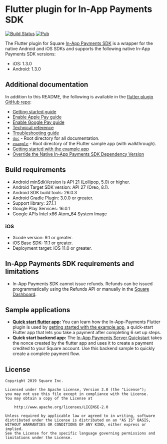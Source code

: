 # Flutter plugin for In-App Payments SDK

[![Build Status](https://travis-ci.com/square/in-app-payments-flutter-plugin.svg?branch=master)](https://travis-ci.com/square/in-app-payments-flutter-plugin)
[![Pub](https://img.shields.io/pub/v/square_in_app_payments)](https://pub.dev/packages/square_in_app_payments)

The Flutter plugin for Square [In-App Payments SDK] is a wrapper for the native Android and iOS SDKs and 
supports the following native In-App Payments SDK versions:

  * iOS: 1.3.0
  * Android: 1.3.0

## Additional documentation

In addition to this README, the following is available in the [flutter plugin GitHub repo]:

* [Getting started guide]
* [Enable Apple Pay guide]
* [Enable Google Pay guide]
* [Technical reference]
* [Troubleshooting guide]
* [`doc`] - Root directory for all documentation.
* [`example`] - Root directory of the Flutter sample app (with walkthrough).
* [Getting started with the example app]
* [Override the Native In-App Payments SDK Dependency Version]

## Build requirements

* Android minSdkVersion is API 21 (Lollipop, 5.0) or higher. 
* Android Target SDK version: API 27 (Oreo, 8.1).
* Android SDK build tools: 26.0.3
* Android Gradle Plugin: 3.0.0 or greater.
* Support library: 27.1.1
* Google Play Services: 16.0.1
* Google APIs Intel x86 Atom_64 System Image

### iOS

* Xcode version: 9.1 or greater.
* iOS Base SDK: 11.1 or greater.
* Deployment target: iOS 11.0 or greater.

## In-App Payments SDK requirements and limitations

* In-App Payments SDK cannot issue refunds. Refunds can be issued programmatically using
  the Refunds API or manually in the [Square Dashboard].

## Sample applications
* **[Quick start flutter app]:** You can learn how the In-App-Payments Flutter plugin is used by [getting started with the example app], a quick-start Flutter app that lets you take a payment after completing 6 set up steps. 
* **Quick start backend app:** The [In-App Payments Server Quickstart](https://github.com/square/in-app-payments-server-quickstart) 
takes the nonce created by the flutter app and uses it to create a payment credited to your Square account. Use this backend sample to quickly create a complete payment flow.

## License

```
Copyright 2019 Square Inc.

Licensed under the Apache License, Version 2.0 (the "License");
you may not use this file except in compliance with the License.
You may obtain a copy of the License at

    http://www.apache.org/licenses/LICENSE-2.0

Unless required by applicable law or agreed to in writing, software
distributed under the License is distributed on an "AS IS" BASIS,
WITHOUT WARRANTIES OR CONDITIONS OF ANY KIND, either express or implied.
See the License for the specific language governing permissions and
limitations under the License.
```

[//]: # "Link anchor definitions"
[squareup.com/activate]: https://squareup.com/activate
[In-App Payments SDK]: https://developer.squareup.com/docs/in-app-payments-sdk/what-it-does
[Square Dashboard]: https://squareup.com/dashboard/
[Testing Mobile Apps]: https://docs.connect.squareup.com/testing/mobile
[`doc`]: https://github.com/square/in-app-payments-flutter-plugin/tree/master/doc
[`example`]: https://github.com/square/in-app-payments-flutter-plugin/tree/master/example
[Getting started guide]: https://github.com/square/in-app-payments-flutter-plugin/blob/master/doc/get-started.md
[Enable Apple Pay guide]: https://github.com/square/in-app-payments-flutter-plugin/blob/master/doc/enable-applepay.md
[Enable Google Pay guide]: https://github.com/square/in-app-payments-flutter-plugin/blob/master/doc/enable-googlepay.md
[Technical reference]: https://github.com/square/in-app-payments-flutter-plugin/blob/master/doc/reference.md
[Troubleshooting guide]: https://github.com/square/in-app-payments-flutter-plugin/blob/master/doc/troubleshooting.md
[flutter plugin GitHub repo]: https://github.com/square/in-app-payments-flutter-plugin/tree/master
[Getting started with the example app]: https://github.com/square/in-app-payments-flutter-plugin/tree/master/example/README.md
[Quick start flutter app]: https://github.com/square/in-app-payments-flutter-plugin/tree/master/example
[Override the Native In-App Payments SDK Dependency Version]: https://github.com/square/in-app-payments-flutter-plugin/blob/master/doc/versioning.md

